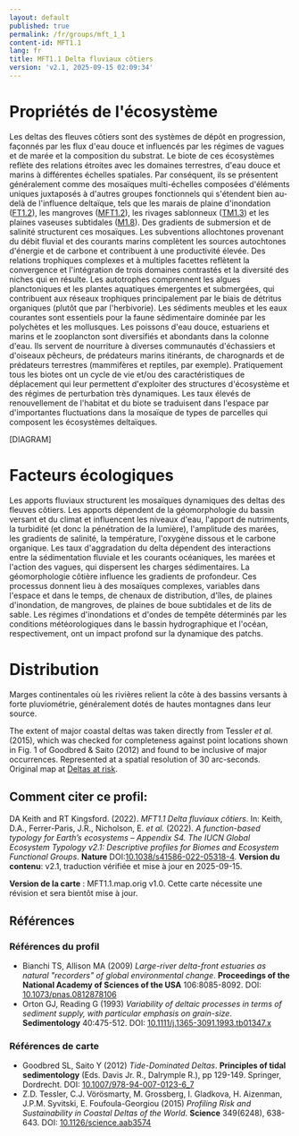 ```yaml
---
layout: default
published: true
permalink: /fr/groups/mft_1_1
content-id: MFT1.1
lang: fr
title: MFT1.1 Delta fluviaux côtiers
version: 'v2.1, 2025-09-15 02:09:34'
---
```




# Propriétés de l'écosystème
 
Les deltas des fleuves côtiers sont des systèmes de dépôt en
progression, façonnés par les flux d\'eau douce et influencés par les
régimes de vagues et de marée et la composition du substrat. Le biote de
ces écosystèmes reflète des relations étroites avec les domaines
terrestres, d\'eau douce et marins à différentes échelles spatiales. Par
conséquent, ils se présentent généralement comme des mosaïques
multi-échelles composées d\'éléments uniques juxtaposés à d\'autres
groupes fonctionnels qui s\'étendent bien au-delà de l\'influence
deltaïque, tels que les marais de plaine d\'inondation ([FT1.2](/explore/groups/FT1.2)), les
mangroves ([MFT1.2](/explore/groups/MFT1.2)), les rivages sablonneux ([TM1.3](/explore/groups/TM1.3)) et les plaines
vaseuses subtidales ([M1.8](/explore/groups/M1.8)). Des gradients de submersion et de salinité
structurent ces mosaïques. Les subventions allochtones provenant du
débit fluvial et des courants marins complètent les sources autochtones
d\'énergie et de carbone et contribuent à une productivité élevée. Des
relations trophiques complexes et à multiples facettes reflètent la
convergence et l\'intégration de trois domaines contrastés et la
diversité des niches qui en résulte. Les autotrophes comprennent les
algues planctoniques et les plantes aquatiques émergentes et submergées,
qui contribuent aux réseaux trophiques principalement par le biais de
détritus organiques (plutôt que par l\'herbivorie). Les sédiments
meubles et les eaux courantes sont essentiels pour la faune sédimentaire
dominée par les polychètes et les mollusques. Les poissons d\'eau douce,
estuariens et marins et le zooplancton sont diversifiés et abondants
dans la colonne d\'eau. Ils servent de nourriture à diverses communautés
d\'échassiers et d\'oiseaux pêcheurs, de prédateurs marins itinérants,
de charognards et de prédateurs terrestres (mammifères et reptiles, par
exemple). Pratiquement tous les biotes ont un cycle de vie et/ou des
caractéristiques de déplacement qui leur permettent d\'exploiter des
structures d\'écosystème et des régimes de perturbation très dynamiques.
Les taux élevés de renouvellement de l\'habitat et du biote se
traduisent dans l\'espace par d\'importantes fluctuations dans la
mosaïque de types de parcelles qui composent les écosystèmes deltaïques.

[DIAGRAM]

# Facteurs écologiques
 
Les apports fluviaux structurent les mosaïques dynamiques des deltas des
fleuves côtiers. Les apports dépendent de la géomorphologie du bassin
versant et du climat et influencent les niveaux d\'eau, l\'apport de
nutriments, la turbidité (et donc la pénétration de la lumière),
l\'amplitude des marées, les gradients de salinité, la température,
l\'oxygène dissous et le carbone organique. Les taux d\'aggradation du
delta dépendent des interactions entre la sédimentation fluviale et les
courants océaniques, les marées et l\'action des vagues, qui dispersent
les charges sédimentaires. La géomorphologie côtière influence les
gradients de profondeur. Ces processus donnent lieu à des mosaïques
complexes, variables dans l\'espace et dans le temps, de chenaux de
distribution, d\'îles, de plaines d\'inondation, de mangroves, de
plaines de boue subtidales et de lits de sable. Les régimes
d\'inondations et d\'ondes de tempête déterminés par les conditions
météorologiques dans le bassin hydrographique et l\'océan,
respectivement, ont un impact profond sur la dynamique des patchs.
 
# Distribution
 
Marges continentales où les rivières relient la côte à des bassins
versants à forte pluviométrie, généralement dotés de hautes montagnes
dans leur source.

The extent of major coastal deltas was taken directly from Tessler _et al._ (2015), which was checked for completeness against point locations shown in Fig. 1 of Goodbred & Saito (2012) and found to be inclusive of major occurrences. Represented at a spatial resolution of 30 arc-seconds. Original map at [Deltas at risk](http://www.globaldeltarisk.net/).

## Comment citer ce profil:

DA Keith and RT Kingsford. (2022). *MFT1.1 Delta fluviaux côtiers*. In: Keith, D.A., Ferrer-Paris, J.R., Nicholson, E. *et al.* (2022). *A function-based typology for Earth’s ecosystems – Appendix S4. The IUCN Global Ecosystem Typology v2.1: Descriptive profiles for Biomes and Ecosystem Functional Groups*. **Nature** DOI:[10.1038/s41586-022-05318-4](https://doi.org/10.1038/s41586-022-05318-4).
**Version du contenu**: v2.1, traduction vérifiée et mise à jour en 2025-09-15.

**Version de la carte** : MFT1.1.map.orig v1.0. Cette carte nécessite une révision et sera bientôt mise à jour.

## Références

### Références du profil

* Bianchi TS, Allison MA  (2009) *Large-river delta-front estuaries as natural "recorders" of global environmental change*. **Proceedings of the National Academy of Sciences of the USA** 106:8085-8092. DOI: [10.1073/pnas.0812878106](http://doi.org/10.1073/pnas.0812878106)
* Orton GJ, Reading G  (1993) *Variability of deltaic processes in terms of sediment supply, with particular emphasis on grain-size*. **Sedimentology** 40:475-512. DOI: [10.1111/j.1365-3091.1993.tb01347.x](http://doi.org/10.1111/j.1365-3091.1993.tb01347.x)

### Références de carte
* Goodbred SL, Saito Y  (2012) *Tide-Dominated Deltas*. **Principles of tidal sedimentology** (Eds. Davis Jr. R., Dalrymple R.), pp 129-149. Springer, Dordrecht. DOI: [10.1007/978-94-007-0123-6_7](http://doi.org/10.1007/978-94-007-0123-6_7)
* Z.D. Tessler, C.J. Vörösmarty, M. Grossberg, I. Gladkova, H. Aizenman, J.P.M. Syvitski, E. Foufoula-Georgiou (2015) *Profiling Risk and Sustainability in Coastal Deltas of the World*. **Science** 349(6248), 638-643. DOI: [10.1126/science.aab3574](http://doi.org/10.1126/science.aab3574)


